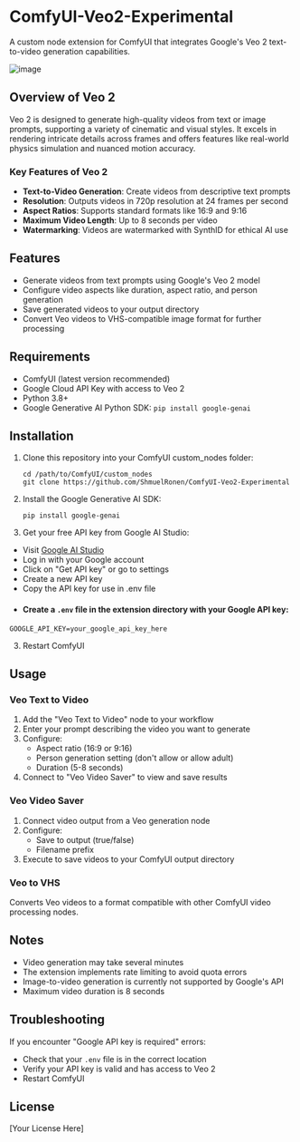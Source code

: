 # ComfyUI-Veo2-Experimental

A custom node extension for ComfyUI that integrates Google's Veo 2 text-to-video generation capabilities.

![image](https://github.com/user-attachments/assets/977fff8f-5418-4904-a44b-f27435a41d55)


## Overview of Veo 2

Veo 2 is designed to generate high-quality videos from text or image prompts, supporting a variety of cinematic and visual styles. It excels in rendering intricate details across frames and offers features like real-world physics simulation and nuanced motion accuracy.

### Key Features of Veo 2

* **Text-to-Video Generation**: Create videos from descriptive text prompts
* **Resolution**: Outputs videos in 720p resolution at 24 frames per second
* **Aspect Ratios**: Supports standard formats like 16:9 and 9:16
* **Maximum Video Length**: Up to 8 seconds per video
* **Watermarking**: Videos are watermarked with SynthID for ethical AI use

## Features

- Generate videos from text prompts using Google's Veo 2 model
- Configure video aspects like duration, aspect ratio, and person generation
- Save generated videos to your output directory
- Convert Veo videos to VHS-compatible image format for further processing

## Requirements

- ComfyUI (latest version recommended)
- Google Cloud API Key with access to Veo 2
- Python 3.8+
- Google Generative AI Python SDK: `pip install google-genai`

## Installation

1. Clone this repository into your ComfyUI custom_nodes folder:
   ```
   cd /path/to/ComfyUI/custom_nodes
   git clone https://github.com/ShmuelRonen/ComfyUI-Veo2-Experimental
   ```

2. Install the Google Generative AI SDK:
   ```
   pip install google-genai
   ```

2.  Get your free API key from Google AI Studio:
   - Visit [Google AI Studio](https://aistudio.google.com/prompts/new_chat)
   - Log in with your Google account
   - Click on "Get API key" or go to settings
   - Create a new API key
   - Copy the API key for use in .env file
   - #### Create a `.env` file in the extension directory with your Google API key:
   ```
   GOOGLE_API_KEY=your_google_api_key_here
   ```

3. Restart ComfyUI

## Usage

### Veo Text to Video

1. Add the "Veo Text to Video" node to your workflow
2. Enter your prompt describing the video you want to generate
3. Configure:
   - Aspect ratio (16:9 or 9:16)
   - Person generation setting (don't allow or allow adult)
   - Duration (5-8 seconds)
4. Connect to "Veo Video Saver" to view and save results

### Veo Video Saver

1. Connect video output from a Veo generation node
2. Configure:
   - Save to output (true/false)
   - Filename prefix
3. Execute to save videos to your ComfyUI output directory

### Veo to VHS

Converts Veo videos to a format compatible with other ComfyUI video processing nodes.

## Notes

- Video generation may take several minutes
- The extension implements rate limiting to avoid quota errors
- Image-to-video generation is currently not supported by Google's API
- Maximum video duration is 8 seconds

## Troubleshooting

If you encounter "Google API key is required" errors:
- Check that your `.env` file is in the correct location
- Verify your API key is valid and has access to Veo 2
- Restart ComfyUI

## License

[Your License Here]

